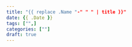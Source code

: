 ```yaml
---
title: "{{ replace .Name "-" " " | title }}"
date: {{ .Date }}
tags: ["",]
categories: [""]
draft: true
---
```


